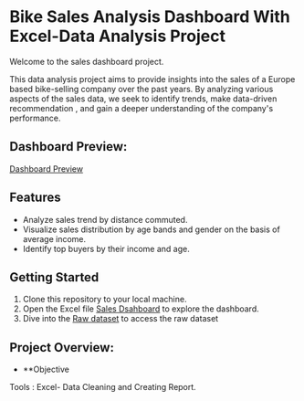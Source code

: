 # Bike Sales Analysis Dashboard With Excel-Data Analysis Project

Welcome to the sales dashboard project.

This data analysis project aims to provide insights into the sales of a Europe based bike-selling company over the past years. By analyzing various aspects of the sales data, we seek to identify trends,
make data-driven recommendation , and gain a deeper understanding of the company's performance.

## Dashboard Preview:
[Dashboard Preview](https://github.com/Sakshi-Rani-21/Bike-sales-dashboard-Excel/blob/4bc62edd0e979c603ff5c347ec15e0b51749a9bb/Bike%20Sales%20Dashboard-Excel.png)

## Features
- Analyze sales trend by distance commuted.
- Visualize sales distribution by age bands and gender on the basis of average income.
- Identify top buyers by their income and age.

## Getting Started
1. Clone this repository to your local machine.
2. Open the Excel file [Sales Dsahboard](https://github.com/Sakshi-Rani-21/Bike-sales-dashboard-Excel/blob/161847a81f307ef5ba56086c0f48c62da048d758/Bike%20sales%20project.xlsx) to explore the dashboard.
3. Dive into the [Raw dataset](https://github.com/Sakshi-Rani-21/Bike-sales-dashboard-Excel/blob/ee65f6047aeebcdc4d1169ffa8ff1e448df1599b/Bike%20sales%20raw%20data.xlsx) to access the raw dataset

## Project Overview:
- **Objective
  
Tools : Excel- Data Cleaning and Creating Report.
